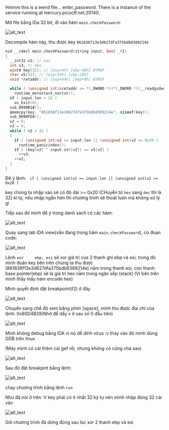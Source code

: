 Hmmm this is a weird file... enter_password. There is a instance of the service running at mercury.picoctf.net:20140.

Mở file bằng IDa 32 bit, đi vào hàm ```main.checkPassword```:

![alt_text](https://i.imgur.com/DFiQFe2.png)

Decompile hàm này, thu được key ```861836f13e3d627dfa375bdb8389214e```

```C
oid __cdecl main_checkPassword(string input, bool _r1)
{
  __int32 v2; // eax
  int v3; // ebx
  uint8 key[32]; // [esp+4h] [ebp-40h] BYREF
  char v5[32]; // [esp+24h] [ebp-20h]
  void *retaddr; // [esp+44h] [ebp+0h] BYREF

  while ( (unsigned int)&retaddr <= *(_DWORD *)(*(_DWORD *)(__readgsdword(0) - 4) + 8) )
    runtime_morestack_noctxt();
  if ( input.len < 32 )
    os_Exit(0);
  sub_8090B18();
  qmemcpy(key, "861836f13e3d627dfa375bdb8389214e", sizeof(key));
  sub_8090FE0();
  v2 = 0;
  v3 = 0;
  while ( v2 < 32 )
  {
    if ( (unsigned int)v2 >= input.len || (unsigned int)v2 >= 0x20 )
      runtime_panicindex();
    if ( (key[v2] ^ input.str[v2]) == v5[v2] )
      ++v3;
    ++v2;
  }
}
```
Để ý lệnh: ``` if ( (unsigned int)v2 >= input.len || (unsigned int)v2 >= 0x20 )```

key chúng ta nhập vào sẽ có độ dài >= 0x20 (CHuyển từ ```hex``` sang ```dec``` thì là 32) kí tự, nếu nhập ngắn hơn thì chương trình sẽ thoát luôn mà không xử lý gì

Tiếp sau đó mình để ý trong danh sách có các hàm:

![alt_text](https://i.imgur.com/RrFShpu.png)

Quay sang tab IDA view(vẫn đang trong hàm ```main.checkPassword```), có đoạn code:

![alt_text](https://i.imgur.com/JKpf785.png)

Lệnh ```xor     ebp, esi``` sẽ xor giá trị của 2 thanh ghi ebp và esi, trong đó mình đoán key bên trên chúng ta thu được (861836f13e3d627dfa375bdb8389214e) nằm trong thanh esi, còn thanh base pointer(ebp) sẽ là giá trị hex nằm trong ngăn xếp (stack) (Vì bên trên mình thấy mấy hàm encode hex)

Mình quyết định đặt breakpoint(f2) ở đây

![alt_text](https://i.imgur.com/bRudzdK.png)

Chuyển sang chế độ xem bằng phím [space], mình thu được địa chỉ của lệnh: 0x80D4B28(Nhớ để dấy x ở sau số 0 đầu tiên)

![alt_text](https://i.imgur.com/LdVIksY.png)

Mình không debug bằng IDA vì nó dễ dính virus :v thay vào đó mình dùng GDB trên linux

(Máy mình có cài thêm cái gef rồi, nhưng không có cũng chả sao)

![alt_text](https://i.imgur.com/4YUUsXw.png)

Sau đó đặt breakpint bằng lệnh:

![alt_text](https://i.imgur.com/Lb3htjg.png)

chạy chương trình bằng lệnh ```run```

Như đã nói ở trên :V key phải có ít nhất 32 ký tự nên mình nhập đúng 32 cái vào

![alt_text](]https://i.imgur.com/zo9v27k.png)

Giờ chương trình đã dừng đúng sau lúc xor 2 thanh ebp và esi

